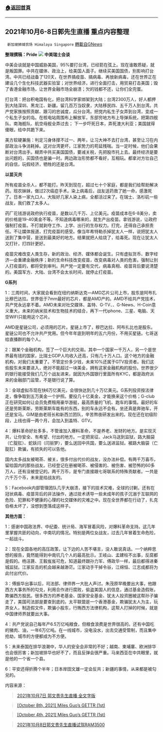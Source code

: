 ###  [:house:返回首頁](https://github.com/ourhimalayas/txt)
---


## 2021年10月6-8日郭先生直播 重点内容整理
` 新加坡狮城农场 Himalaya Singapore` [轉載自GNews](https://gnews.org/zh-hans/1589404/)

**整理撰稿：Pride**
![](https://assets.gnews.org/wp-content/uploads/2020/12/miles-4.png)
**中美瑞士会谈**

中美会谈就是中国威胁美国，95%要打台湾，已经箭在弦上。现在谁敢质疑，就是叛国罪。中共在媒体、政治上，给美国人面子。继续买美国国债，别影响打台湾。中共已经战备了120天，在世界搞疫苗、搞病毒、再放新病毒，还在世界正在建设几个生化科技武器实验室；对世界经济，进行全面打击，用贸易打击美国；毁了香港金融市场，让世界金融市场全崩溃；欠的钱都不还，让你们全完蛋。

打台湾：把台积电国有化，把台湾科学家绑架到大陆；台湾2300万人，好人都押到大陆深圳、黑龙江、新疆。留几百万当奴隶，大陆移民四、五千万人到台湾。共产党家族按照贡献、跟习的忠诚度，瓜分台湾。把党内私生子女弄到台湾，变成一个私生子女的岛。在核电站周围布上解放军，东部穷地方布上导弹系统，把第四舰队、南海舰队、航空母舰全弄过去； 下一步吓死日本，弄死澳大利亚；美国就得傻眼，给中共跪下来。

美方软硬兼施：判定习身体撑不过一、两年，让习大神不去打台湾，甚至让习在内部政治斗争消耗掉。这对台湾更坏，江家势力的苟延残喘。当一定时候，他们会果断对台湾出手。糊弄中共买美国国债，要减关税，先把股市托上去。最终经济是要出问题的，买国债也是骗一时。两边政治形势都不看好，互相玩。都拿对方壮自己的自信，玩假经济，牺牲的还是台湾。

**以苗灭共**

所有疫苗全杀人，都不能打。昨天到现在，超过七十个家庭，都是我们给帮助解决药。班农妹妹，做过2次癌症手术。染上病毒后，战友送药救了她一命，感激死了。日本一家九口人、大阪好几家人染上病，全都活过来了。在瑞士、洛杉矶一些战友，我们救了太多人。

药厂花钱游说政府执行疫苗，是数以几千万、上亿美元。疫苗成本在6-8美分，卖的价格是19-40美金不等。不知道病毒哪来的，就生产出疫苗。拿钱游说，让政府强制打疫苗。不打就剥夺工作、上学、出行的生存权力。打完，还得自己承担责任。不让媒体报道，打完疫苗的感受。像当年希特勒杀掉犹太人一样，说把犹太人送到了集中营，是送到最美好的地方。结果就把人给烧了，给毒死。现在让犹太人又打针，打四针更好。

疫苗灾难改变人类生存，新的政治、经济、媒体都会诞生。只有虚拟货币、数字经济—会重建金融秩序；新的生命科技改变疫苗，改变病毒对人类的危害。强制让别人打疫苗的，都将受到审判。共产党一定要有交代，病毒真相、疫苗背后要说清楚的。美国军方、大陆、台湾不会太长时间，就停止打疫苗。

**G系列**

1：三周时间，大家就会看到在纽约纳斯达克—AMD芯片公司上市，股东是阿布扎比穆巴达拉。世界低于7mm最好的芯片，都是AMD产的。AMD不给共产党技术，共产党永远拿不着。AMD未来对社交媒体、盖特、G-TV、、G-News、H-Coin意义重大，未来的纳米技术和生物技术的结合，再下一代iphone、三星、电脑、天空WIFI只能用这个芯片。

AMD是星链公司，必须用的芯片。星链上市了，穆巴达拉、阿布扎比也是股东。星链公司也不允许共产党用。但今年年底到明年的五六月份，不用买星链。七哥送给直播群的每个人。

2：跟某个金融机构，签了一个巨大的交易。其中一个国家一千万人，另一个是世界最有钱的国家，比瑞士GDP人均收入还高，只有几十万人口。这个地方的金融机构，对我们太重要了。不管定价多少钱，未来10%还属于GTV投资者。我们这些股东未来要进入，绝对不能超过一块美金，拥有这家金融机构的股份。世界很少的银行能接受我们几万个战友进来，就因为外国银行里面所有KYC，都是政府派来的金融部门监管，不是银行说了算。

3：全球虚拟币现在快6万亿美元，会很快达到几十万亿美元。G系列投资按法律走，像争取到五万美金一个护照。要投几十亿美金，才能换来这个价格；G-club正在研究如何让会员免费租用豪华游艇，最高质量的飞机、跑车的事情。最好的车还是劳斯莱斯，劳斯莱斯车能有的东西，别的车永远不会有。坐还真是奔驰车，开还是宝马。GIM是由老班长和新西兰团队，辛苦熬夜研发出来的。现在还在初级阶段，上线也得一两个月，会加入到盖特、GTV。

4：爆料革命好处多多，不管谁加入爆料革命，不是养老、发财的地方。是实现灭共，让你安全、有希望、付出的地方。一定把吴征、Jack马送到监狱，路大脑袋（亡腚肛）、蛇妖闫（闫丽梦），要么送回中共国，要么送进监狱。被路大脑袋（亡腚肛）欺骗，有损失的可以告他。

国内太多战友被喝茶、被关，很多付出代价的战友，没办法补偿。有两千万喜币，留给国内的那些战友。已经登记在册被喝茶、被侵害的、被伤害、被恐怖的60多万人，还有没被登记的。两千万币，是专门直接跟七哥联系的特殊贡献者。一共是六千万个币，未来是给战友的。

5：Facebook内部管理团队几乎大崩溃，接下的技术灾难，全球的讨剿，还有在冠状病毒、疫苗背后的非法操作，通过技术诱导一些未成年的孩子沉溺于互联网的危险、犯罪和不健康的心理的社交媒体的灾难之中。现在全世界都在行动了，扎克伯格太坏了，没想到堕落成这样子。

**其他方面：**

1：感谢中国政法界、中纪委、统计局、海军冒着风险，对爆料革命支持。这几年里掌握共匪的动向，中南坑的情况。特别是两位女战友，过去几年冒着生命危险，一起战斗。

2：现在全国各地的高压政策，让下边的人苦不堪言，没人敢说真话。一个纳粹思想的报告，竟然能得到中南坑几个人的最高批示。王岐山、孟建柱不出事，反腐都是假的。杨洁篪、王毅岌岌可危，知道最终跟孙力军、傅政华一样，最后都得进秦城监狱。江家反击的机会越来越渺茫。江家动手干掉令谷，江绵恒、江志成都将为此付出代价。

3：傅振华出事以后，司法部、律师界一大批人声讨。朱茂原早晚要出大事，他跟西方大事务所的勾兑，利用合作进行腐败，偷盗美国人的信息，通过基金造假账，欺骗西方股民。很多西方的养老基金、国家安全基金、犹太人投资圈被这帮孙子骗走了，美国司法部是要查到底的。太平联盟是一个香港基金，欺骗犹太人为主，玩弄女人，制造假文件，欺骗小股东，行贿西方法律机构，这帮人打掉的时候，就是中国律师界就要出大事。

4：共产党说自己每年产6.5万亿吨粮食，但粮食浪费是世界很高的。还有中国吃的猪肉、油，一年6万亿吨。在一线城市，没电没水，出去交通受管制，而且集中抢劫，城市的方便都成为不方便。

5：未来泰国在排华浪潮中，华人的安全会非常的不好；越南、柬埔寨、欧洲排华也会很厉害；新加坡排华也好不了，而且反弹会很严重。马来西亚在中共眼里，就是他的一个省一个县。

6：平安还得折腾个半年；日本岸田文雄一定会反共；新疆的事情，从来都是被勾兑的。

内容来源：



> [2021年10月7日 郭文贵先生直播 全文字版](https://gnews.org/zh-hans/1582001/)





> [\[October 8th, 2021\] Miles Guo’s GETTR (1st)](https://gnews.org/1584729/)





> [\[October 4th, 2021\] Miles Guo’s GETTR (1st)](https://gnews.org/1580536/)





> [2021年10月8日郭文贵先生直播试驾RAM3500](https://gnews.org/zh-hans/1582775/)
